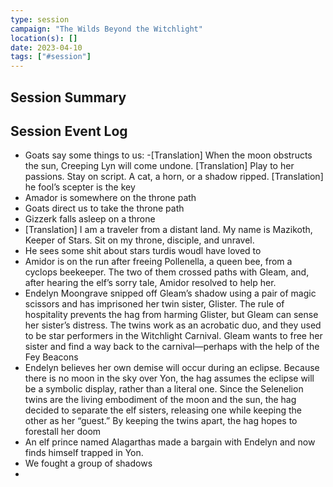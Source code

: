 ```yaml
---
type: session
campaign: "The Wilds Beyond the Witchlight"
location(s): []
date: 2023-04-10
tags: ["#session"]
---
```


## Session Summary

## Session Event Log

- Goats say some things to us:
	-[Translation] When the moon obstructs the sun, Creeping Lyn will come undone.
	[Translation] Play to her passions. Stay on script. A cat, a horn, or a shadow ripped.
	[Translation] he fool’s scepter is the key
- Amador is somewhere on the throne path
- Goats direct us to take the throne path
- Gizzerk falls asleep on a throne
- [Translation] I am a traveler from a distant land.
My name is Mazikoth, Keeper of Stars.
Sit on my throne, disciple, and unravel.
- He sees some shit about stars  turdis woudl have loved to
- Amidor is on the run after freeing Pollenella, a queen bee, from a cyclops beekeeper. The two of them crossed paths with Gleam, and, after hearing the elf’s sorry tale, Amidor resolved to help her.
- Endelyn Moongrave snipped off Gleam’s shadow using a pair of magic scissors and has imprisoned her twin sister, Glister. The rule of hospitality prevents the hag from harming Glister, but Gleam can sense her sister’s distress. The twins work as an acrobatic duo, and they used to be star performers in the Witchlight Carnival. Gleam wants to free her sister and find a way back to the carnival—perhaps with the help of the Fey Beacons
- Endelyn believes her own demise will occur during an eclipse. Because there is no moon in the sky over Yon, the hag assumes the eclipse will be a symbolic display, rather than a literal one. Since the Selenelion twins are the living embodiment of the moon and the sun, the hag decided to separate the elf sisters, releasing one while keeping the other as her “guest.” By keeping the twins apart, the hag hopes to forestall her doom
- An elf prince named Alagarthas made a bargain with Endelyn and now finds himself trapped in Yon.
- We fought a group of shadows
- 